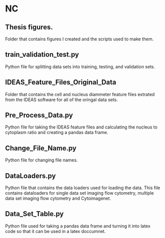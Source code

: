# NC

## Thesis figures. 
<p> Folder that contains figures I created and the scripts used to make them. 

## train_validation_test.py 
<p> Python file for splitting data sets into training, testing, and validation sets.

## IDEAS_Feature_Files_Original_Data
<p> Folder that contains the cell and nucleus diammeter feature files extrated from the IDEAS software for all of the oringal data sets.

## Pre_Process_Data.py
<p> Python file for taking the IDEAS feature files and calculating the nucleus to cytoplasm ratio and creating a pandas data frame.

  
## Change_File_Name.py  
<p> Python file for changing file names. 
 
## DataLoaders.py
<p> Python file that contains the data loaders used for loading the data. This file contains dataloaders for single data set imaging flow cytometry, multiple data set imaging flow cytometry and Cytoimagenet. 

## Data_Set_Table.py
<p> Python file used for taking a pandas data frame and turning it into latex code so that it can be used in a latex doccumnet. 
